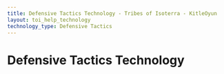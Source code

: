 ```yaml
---
title: Defensive Tactics Technology - Tribes of Isoterra - KitleOyun
layout: toi_help_technology
technology_type: Defensive Tactics
---
```


<h1 class="h1">Defensive Tactics Technology</h1>
